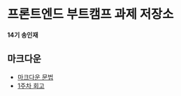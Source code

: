 # 프론트엔드 부트캠프 과제 저장소

**14기 송인재**

## 마크다운

- [마크다운 문법](./src/md/markdown.md)
- [1주차 회고](./src/md/week1-retrospect.md)
